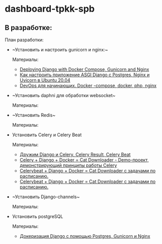 dashboard-tpkk-spb
===================

В разработке:
-------------

План разработки:

* ~Установить и настроить gunicorn и nginx:~

  Материалы:
  - [Deploying Django with Docker Compose, Gunicorn and Nginx](https://www.youtube.com/watch?v=vJAfq6Ku4cI)
  - [Как настроить приложение ASGI Django с Postgres, Nginx и Uvicorn в Ubuntu 20.04](https://www.digitalocean.com/community/tutorials/how-to-set-up-an-asgi-django-app-with-postgres-nginx-and-uvicorn-on-ubuntu-20-04)
  - [DevOps для начинающих. Docker -compose, docker, php, nginx](https://www.youtube.com/watch?v=chqEQM3gwcc)
  
* ~Установить daphni для обработки websocket~

  Материалы:

* ~Установить Redis~

  Материалы:

* Установить Celery и Celery Beat

  Материалы:
  
  - [Дружим Django и Celery, Celery Result, Celery Beat](https://www.youtube.com/watch?v=jac2LQN6aYs&t=377s)
  - [Celery + Django + Docker = Cat Downloader - Demo-проект, демонстрирующий принципы работы Celery](https://www.youtube.com/watch?v=EUZJcy_dfCs&t=919s)
  - [Celerybeat + Django + Docker = Cat Downloader с задачами по расписанию.](https://www.youtube.com/watch?v=cojaefzhChI&t=366s)
  - [Celerybeat + Django + Docker = Cat Downloader с задачами по расписанию.](https://www.youtube.com/watch?v=cojaefzhChI&t=366s)
  
* ~Установить Django-channels~

  Материалы:

* Установить postgreSQL

  Материалы:
  
  - [Докеризация Django с помощью Postgres, Gunicorn и Nginx](https://django.fun/ru/articles/tutorials/dokerizaciya-django-s-pomoshyu-postgres-gunicorn-i-nginx/)

